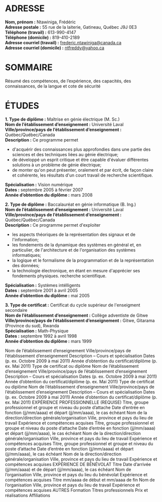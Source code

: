 # ADRESSE
**Nom, prénom :** Ntawiniga, Frédéric  
**Adresse postale :** 55 rue de la laiterie, Gatineau, Québec J9J 0E3  
**Téléphone (travail) :** 613-990-4147  
**Téléphone (domicile) :** 819-410-2189  
**Adresse courriel (travail) :** frederic.ntawiniga@canada.ca  
**Adresse courriel (domicile) :** ntfreddy@yahoo.ca  

# SOMMAIRE
Résumé des compétences, de l’expérience, des capacités, des connaissances, de la langue et cote  de sécurité

# ÉTUDES
**1. Type de diplôme :** Maîtrise en génie électrique (M. Sc.)  
**Nom de l’établissement d’enseignement :** Université Laval  
**Ville/province/pays de l’établissement d’enseignement :** Québec/Québec/Canada  
**Description :** Ce programme permet 
* d'acquérir des connaissances plus approfondies dans une partie des sciences et des techniques liées au génie électrique;
* de développé un esprit critique et être capable d'évaluer différentes solutions à un problème de génie électrique;
* de monter qu'on peut présenter, oralement et par écrit, de façon claire et cohérente, les résultats d'un court travail de recherche scientifique.  

**Spécialisation :** Vision numérique  
**Dates :** septembre 2005 à février 2007  
**Année d’obtention du diplôme :** mars 2008  

**2. Type de diplôme :** Baccalauréat en génie informatique (B. Ing.)   
**Nom de l’établissement d’enseignement :** Université Laval  
**Ville/province/pays de l’établissement d’enseignement :** Québec/Québec/Canada  
**Description :** Ce programme permet d'exploiter
*	les aspects théoriques de la représentation des signaux et de l'information;
*	les fondements de la dynamique des systèmes en général et, en particulier, de l'architecture et de l'organisation des systèmes informatiques;
*	la logique et le formalisme de la programmation et de la représentation des données;
*	la technologie électronique, en étant en mesure d'apprécier ses fondements physiques.
 recherche scientifique.  
 
**Spécialisation :** Systèmes intélligents  
**Dates :** septembre 2001 à avril 2005  
**Année d’obtention du diplôme :** mai 2005 

**3. Type de certificat :** Certificat du cycle supérieur de l'enseigment secondaire  
**Nom de l’établissement d’enseignement :** Collège adventiste de Gitwe 
**Ville/province/pays de l’établissement d’enseignement :** Gitwe, Gitarama (Province du sud), Rwanda  
**Spécialisation :** Math-Physique  
**Dates :** septembre 1992 à avril 1998  
**Année d’obtention du diplôme :** mars 1999 

Nom de l’établissement d’enseignement
Ville/province/pays de l’établissement d’enseignement
Description – Cours et spécialisation
Dates (p. ex. Octobre 2009 à mai 2011)
Année d’obtention du certificat/diplôme (p. ex. Mai 2011)
Type de certificat ou diplôme
Nom de l’établissement d’enseignement
Ville/province/pays de l’établissement d’enseignement
Description – Cours et spécialisation
Dates (p. ex. Octobre 2009 à mai 2011)
Année d’obtention du certificat/diplôme (p. ex. Mai 2011)
Type de certificat ou diplôme
Nom de l’établissement d’enseignement
Ville/province/pays de l’établissement d’enseignement
Description – Cours et spécialisation
Dates (p. ex. Octobre 2009 à mai 2011)
Année d’obtention du certificat/diplôme (p. ex. Mai 2011)
EXPÉRIENCE PROFESSIONNELLE (REQUISE)
Titre, groupe professionnel et groupe et niveau du poste d’attache
Date d’entrée en fonction (jj/mm/aaaa) et départ (jj/mm/aaaa), le cas échéant
Nom de la direction/direction générale/organisation
Ville, province et pays du lieu de travail
Expérience et compétences acquises
Titre, groupe professionnel et groupe et niveau du poste d’attache
Date d’entrée en fonction (jj/mm/aaaa) et départ (jj/mm/aaaa), le cas échéant
Nom de la direction/direction générale/organisation
Ville, province et pays du lieu de travail
Expérience et compétences acquises
Titre, groupe professionnel et groupe et niveau du poste d’attache
Date d’entrée en fonction (jj/mm/aaaa) et départ (jj/mm/aaaa), le cas échéant
Nom de la direction/direction générale/organisation
Ville, province et pays du lieu de travail
Expérience et compétences acquises
EXPÉRIENCE DE BÉNÉVOLAT
Titre
 Date d’arrivée (jj/mm/aaaa) et de départ (jj/mm/aaaa), le cas échéant
Nom de l’organisation
Ville, province et pays du lieu du bénévolat
Expérience et compétences acquises
Titre
mm/aaaa de début et mm/aaaa de fin
Nom de l’organisation
Ville, province et pays du lieu de travail
Expérience et compétences acquises
AUTRES
Formation
Titres professionnels
Prix et réalisations
Affiliations
